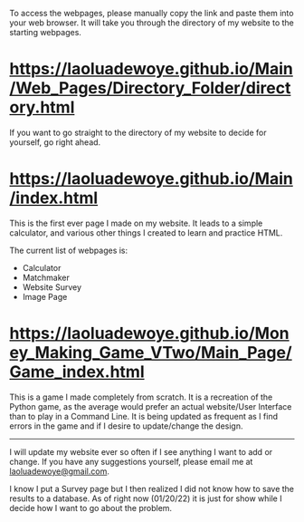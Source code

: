To access the webpages, please manually copy the link and paste them into your web browser. 
It will take you through the directory of my website to the starting webpages.

# https://laoluadewoye.github.io/Main/Web_Pages/Directory_Folder/directory.html
If you want to go straight to the directory of my website to decide for yourself, go right ahead.

# https://laoluadewoye.github.io/Main/index.html
This is the first ever page I made on my website. It leads to a simple calculator, and various other things I created to learn and practice HTML. 

The current list of webpages is:

* Calculator
* Matchmaker
* Website Survey
* Image Page



# https://laoluadewoye.github.io/Money_Making_Game_VTwo/Main_Page/Game_index.html
This is a game I made completely from scratch. 
It is a recreation of the Python game, as the average would prefer an actual website/User Interface than to play in a Command Line.
It is being updated as frequent as I find errors in the game and if I desire to update/change the design.

<hr>

I will update my website ever so often if I see anything I want to add or change. If you have any suggestions yourself, please email me at laoluadewoye@gmail.com. 

I know I put a Survey page but I then realized I did not know how to save the results to a database. As of right now (01/20/22) it is just for show while I decide how I want to go about the problem. 
